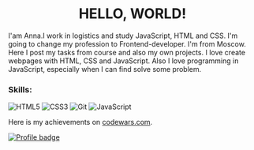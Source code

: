 <!--
**AnnaAlexandrova1/AnnaAlexandrova1** is a ✨ _special_ ✨ repository because its `README.md` (this file) appears on your GitHub profile.-->

<h1 align="center">HELLO, WORLD! </h1>
  


<p>I'am Anna.I work in logistics and study JavaScript, HTML and CSS. I'm going to change my profession to Frontend-developer. I'm from Moscow.
Here I post my tasks from course and also my own projects. 
I love create webpages with HTML, CSS and JavaScript. Also I love programming in JavaScript, especially when I can find solve some problem.</p>


<h3>Skills:</h3>

![HTML5](https://img.shields.io/badge/html5-%23E34F26.svg?style=for-the-badge&logo=html5&logoColor=white)
![CSS3](https://img.shields.io/badge/css3-%231572B6.svg?style=for-the-badge&logo=css3&logoColor=white)
![Git](https://img.shields.io/badge/git-%23F05033.svg?style=for-the-badge&logo=git&logoColor=white)
![JavaScript](https://img.shields.io/badge/javascript-%23323330.svg?style=for-the-badge&logo=javascript&logoColor=%23F7DF1E)

Here is my achievements on [codewars.com](https://www.codewars.com/).

[![Profile badge](https://www.codewars.com/users/any7487/badges/large)](https://www.codewars.com/users/any7487)

